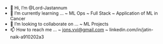 - 👋 Hi, I’m @Lord-Jastannum
- 🌱 I’m currently learning ...
                     ~ ML Ops
                     ~ Full Stack
                     ~ Application of ML in Cancer
- 💞️ I’m looking to collaborate on ...
                     ~ ML Projects
- 📫 How to reach me ...
                     ~ jons.vvi@gmail.com
                     ~ linkedin.com/in/jatin-naik-a910202a3


<!---
Lord-Jastannum/Lord-Jastannum is a ✨ special ✨ repository because its `README.md` (this file) appears on your GitHub profile.
You can click the Preview link to take a look at your changes.
--->
